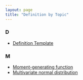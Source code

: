 ```yaml
---
layout: page
title: "Definition by Topic"
---
```



### D

- [Definition Template](/D/-temp-.html)

### M

- [Moment-generating function](/D/mgf.html)
- [Multivariate normal distribution](/D/mvn.html)
